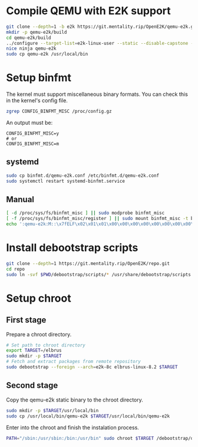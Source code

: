 # Compile QEMU with E2K support

```sh
git clone --depth=1 -b e2k https://git.mentality.rip/OpenE2K/qemu-e2k.git
mkdir -p qemu-e2k/build
cd qemu-e2k/build
../configure --target-list=e2k-linux-user --static --disable-capstone --disable-werror
nice ninja qemu-e2k
sudo cp qemu-e2k /usr/local/bin
```

# Setup binfmt

The kernel must support miscellaneous binary formats. You can check this in the kernel's config file.

```sh
zgrep CONFIG_BINFMT_MISC /proc/config.gz
```

An output must be:

```
CONFIG_BINFMT_MISC=y
# or
CONFIG_BINFMT_MISC=m
```

## systemd

```sh
sudo cp binfmt.d/qemu-e2k.conf /etc/binfmt.d/qemu-e2k.conf
sudo systemctl restart systemd-binfmt.service
```

## Manual

```sh
[ -d /proc/sys/fs/binfmt_misc ] || sudo modprobe binfmt_misc
[ -f /proc/sys/fs/binfmt_misc/register ] || sudo mount binfmt_misc -t binfmt_misc /proc/sys/fs/binfmt_misc
echo ':qemu-e2k:M::\x7fELF\x02\x01\x01\x00\x00\x00\x00\x00\x00\x00\x00\x00\x02\x00\xaf\x00:\xff\xff\xff\xff\xff\xff\xff\x00\xff\xff\xff\xff\xff\xff\xff\xff\xfe\xff\xff\xff:/usr/local/bin/qemu-e2k:OC' | sudo tee /proc/sys/fs/binfmt_misc/register
```

# Install debootstrap scripts

```sh
git clone --depth=1 https://git.mentality.rip/OpenE2K/repo.git
cd repo
sudo ln -svf $PWD/debootstrap/scripts/* /usr/share/debootstrap/scripts
```

# Setup chroot

## First stage

Prepare a chroot directory.

```sh
# Set path to chroot directory
export TARGET=/elbrus
sudo mkdir -p $TARGET
# Fetch and extract packages from remote repository
sudo debootstrap --foreign --arch=e2k-8c elbrus-linux-8.2 $TARGET
```

## Second stage

Copy the qemu-e2k static binary to the chroot directory.

```sh
sudo mkdir -p $TARGET/usr/local/bin
sudo cp /usr/local/bin/qemu-e2k $TARGET/usr/local/bin/qemu-e2k
```

Enter into the chroot and finish the instalation process.

```sh
PATH="/sbin:/usr/sbin:/bin:/usr/bin" sudo chroot $TARGET /debootstrap/debootstrap --second-stage
```
